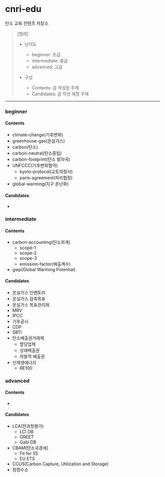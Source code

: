 # cnri-edu

탄소 교육 컨텐츠 저장소

> [범례]
>
> - 난이도
>
>   - beginner: 초급
>   - intermediate: 중급
>   - advanced: 고급
>
> - 구성
>   - Contents: 글 작성된 주제
>   - Candidates: 글 작성 예정 주제

---

### beginner

#### Contents

- climate-change(기후변화)
- greenhouse-gas(온실가스)
- carbon(탄소)
- carbon-neutral(탄소중립)
- carbon-footprint(탄소 발자국)
- UNFCCC(기후변화협약)
  - kyoto-protocol(교토의정서)
  - paris-agreement(파리협정)
- global-warming(지구 온난화)

#### Candidates

-

### intermediate

#### Contents

- carbon-accounting(탄소회계)
  - scope-1
  - scope-2
  - scope-3
  - emission-factor(배출계수)
- gwp(Global Warming Potential)

#### Candidates

- 온실가스 인벤토리
- 온실가스 감축목표
- 온실가스 목표관리제
- MRV
- IPCC
- 기후공시
- CDP
- SBTi
- 탄소배출권거래제
  - 할당업체
  - 상쇄배출권
  - 자발적 배출권
- 신재생에너지
  - RE100

### advanced

#### Contents

-

#### Candidates

- LCA(전과정평가)
  - LCI DB
  - GREET
  - Gabi DB
- CBAM(탄소국경세)
  - Fit for 55
  - EU ETS
- CCUS(Carbon Capture, Utilization and Storage)
- 청정수소
